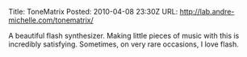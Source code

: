 Title: ToneMatrix
Posted: 2010-04-08 23:30Z
URL: http://lab.andre-michelle.com/tonematrix/

A beautiful flash synthesizer. Making little pieces of music with this is incredibly satisfying. Sometimes, on very rare occasions, I love flash.